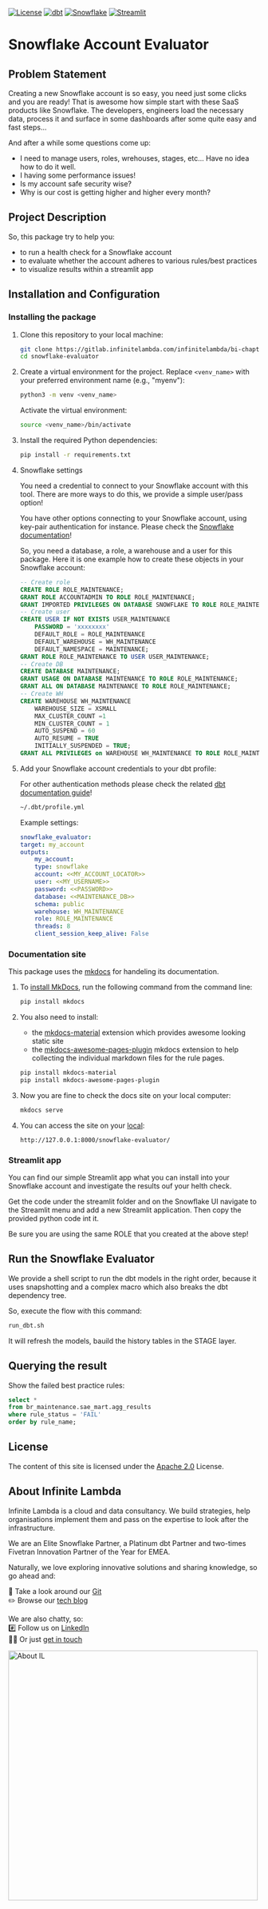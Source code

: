 [![License](https://img.shields.io/badge/License-Apache_2.0-blue.svg)](https://opensource.org/licenses/Apache-2.0)
[![dbt](https://img.shields.io/badge/dbt-CORE-FF694B?logo=dbt&logoColor=FF694B)](https://getdbt.com/)
[![Snowflake](https://img.shields.io/badge/-Snowflake-29B5E8?logo=snowflake&logoColor=white)](https://www.snowflake.com/)
[![Streamlit](https://img.shields.io/badge/-Streamlit-FF4B4B?logo=Streamlit&logoColor=white&style=flat)](https://www.streamlit.io/)

# Snowflake Account Evaluator

## Problem Statement

Creating a new Snowflake account is so easy, you need just some clicks and you are ready!
That is awesome how simple start with these SaaS products like Snowflake. The developers, engineers load the necessary data, process it and surface in some dashboards after some quite easy and fast steps...

And after a while some questions come up:
- I need to manage users, roles, wrehouses, stages, etc... Have no idea how to do it well.
- I having some performance issues!
- Is my account safe security wise?
- Why is our cost is getting higher and higher every month?

## Project Description

So, this package try to help you:
- to run a health check for a Snowflake account
- to evaluate whether the account adheres to various rules/best practices 
- to visualize results within a streamlit app

## Installation and Configuration

### Installing the package

1. Clone this repository to your local machine:

   ```bash
   git clone https://gitlab.infinitelambda.com/infinitelambda/bi-chapter/snowflake-evaluator/
   cd snowflake-evaluator
   ```

2. Create a virtual environment for the project. Replace `<venv_name>` with your preferred environment name (e.g., "myenv"):

   ```bash
   python3 -m venv <venv_name>
   ```

   Activate the virtual environment:

   ```bash
   source <venv_name>/bin/activate
   ```

3. Install the required Python dependencies:

   ```bash
   pip install -r requirements.txt
   ```

4. Snowflake settings

    You need a credential to connect to your Snowflake account with this tool.
    There are more ways to do this, we provide a simple user/pass option!

    You have other options connecting to your Snowflake account, using key-pair authentication for instance.
    Please check the [Snowflake documentation](https://docs.snowflake.com/en/guides-overview-connecting)!

    So, you need a database, a role, a warehouse and a user for this package. Here it is one example how to create these objects in your Snowflake account:
    ```SQL
    -- Create role
    CREATE ROLE ROLE_MAINTENANCE;
    GRANT ROLE ACCOUNTADMIN TO ROLE ROLE_MAINTENANCE;
    GRANT IMPORTED PRIVILEGES ON DATABASE SNOWFLAKE TO ROLE ROLE_MAINTENANCE;
    -- Create user
    CREATE USER IF NOT EXISTS USER_MAINTENANCE
        PASSWORD = 'xxxxxxxx'
        DEFAULT_ROLE = ROLE_MAINTENANCE
        DEFAULT_WAREHOUSE = WH_MAINTENANCE
        DEFAULT_NAMESPACE = MAINTENANCE;
    GRANT ROLE ROLE_MAINTENANCE TO USER USER_MAINTENANCE;
    -- Create DB
    CREATE DATABASE MAINTENANCE;
    GRANT USAGE ON DATABASE MAINTENANCE TO ROLE ROLE_MAINTENANCE;
    GRANT ALL ON DATABASE MAINTENANCE TO ROLE ROLE_MAINTENANCE;
    -- Create WH
    CREATE WAREHOUSE WH_MAINTENANCE
        WAREHOUSE_SIZE = XSMALL
        MAX_CLUSTER_COUNT =1
        MIN_CLUSTER_COUNT = 1
        AUTO_SUSPEND = 60
        AUTO_RESUME = TRUE
        INITIALLY_SUSPENDED = TRUE;
    GRANT ALL PRIVILEGES on WAREHOUSE WH_MAINTENANCE TO ROLE ROLE_MAINTENANCE;
    ```

5. Add your Snowflake account credentials to your dbt profile:

    For other authentication methods please check the related [dbt documentation guide](https://docs.getdbt.com/docs/core/connect-data-platform/snowflake-setup)!

    ```bash
    ~/.dbt/profile.yml
    ```
    Example settings:
    ```YAML
    snowflake_evaluator:
    target: my_account
    outputs:
        my_account:
        type: snowflake
        account: <<MY_ACCOUNT_LOCATOR>>
        user: <<MY_USERNAME>>
        password: <<PASSWORD>>
        database: <<MAINTENANCE_DB>>
        schema: public
        warehouse: WH_MAINTENANCE
        role: ROLE_MAINTENANCE
        threads: 8
        client_session_keep_alive: False
    ```

### Documentation site

This package uses the [mkdocs](https://www.mkdocs.org/) for handeling its documentation.

1. To [install MkDocs](https://www.mkdocs.org/getting-started/), run the following command from the command line:

    ```bash
    pip install mkdocs
    ```

2. You also need to install:
    - the [mkdocs-material](https://squidfunk.github.io/mkdocs-material/) extension which provides awesome looking static site
    - the [mkdocs-awesome-pages-plugin](https://github.com/lukasgeiter/mkdocs-awesome-pages-plugin) mkdocs extension to help collecting the individual markdown files for the rule pages.

    ```bash
    pip install mkdocs-material
    pip install mkdocs-awesome-pages-plugin
    ```

3. Now you are fine to check the docs site on your local computer:

    ```bash
    mkdocs serve
    ```

4. You can access the site on your [local](http://127.0.0.1:8000/snowflake-evaluator/):

    ```
    http://127.0.0.1:8000/snowflake-evaluator/
    ```

### Streamlit app

You can find our simple Streamlit app what you can install into your Snowflake account and investigate the results ouf your helth check.

Get the code under the streamlit folder and on the Snowflake UI navigate to the Streamlit menu and add a new Streamlit application. Then copy the provided python code int it.

Be sure you are using the same ROLE that you created at the above step!

## Run the Snowflake Evaluator

We provide a shell script to run the dbt models in the right order, because it uses snapshotting and a complex macro which also breaks the dbt dependency tree.

So, execute the flow with this command:

```bash
run_dbt.sh
```

It will refresh the models, bauild the history tables in the STAGE layer.

## Querying the result

Show the failed best practice rules:

```SQL
select *
from br_maintenance.sae_mart.agg_results
where rule_status = 'FAIL'
order by rule_name;
```

## License
The content of this site is licensed under the [Apache 2.0](https://choosealicense.com/licenses/apache-2.0/) License.

## About Infinite Lambda
Infinite Lambda is a cloud and data consultancy. We build strategies, help organisations implement them and pass on the expertise to look after the infrastructure.

We are an Elite Snowflake Partner, a Platinum dbt Partner and two-times Fivetran Innovation Partner of the Year for EMEA.

Naturally, we love exploring innovative solutions and sharing knowledge, so go ahead and:

🔧 Take a look around our [Git](https://github.com/infinitelambda) </br>
✏️ Browse our [tech blog](https://infinitelambda.com/category/tech-blog/)

We are also chatty, so:</br>
#️⃣ Follow us on [LinkedIn](https://www.linkedin.com/company/infinite-lambda/) </br>
👋🏼 Or just [get in touch](https://infinitelambda.com/contacts/)

[<img src="https://raw.githubusercontent.com/infinitelambda/cdn/main/general/images/GitHub-About-Section-1080x1080.png" alt="About IL" width="500">](https://infinitelambda.com/)
